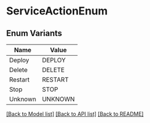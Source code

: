 # ServiceActionEnum

## Enum Variants

| Name | Value |
|---- | -----|
| Deploy | DEPLOY |
| Delete | DELETE |
| Restart | RESTART |
| Stop | STOP |
| Unknown | UNKNOWN |


[[Back to Model list]](../README.md#documentation-for-models) [[Back to API list]](../README.md#documentation-for-api-endpoints) [[Back to README]](../README.md)


